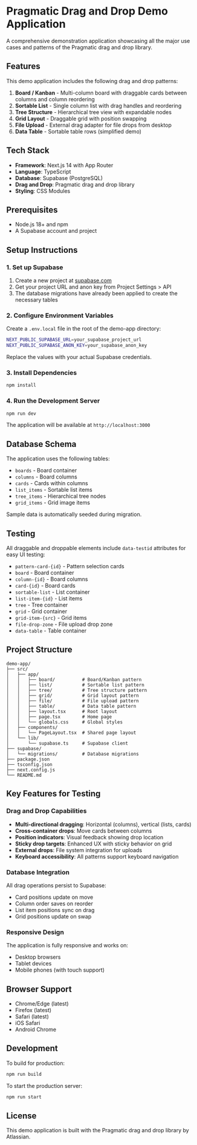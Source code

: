 # Pragmatic Drag and Drop Demo Application

A comprehensive demonstration application showcasing all the major use cases and patterns of the Pragmatic drag and drop library.

## Features

This demo application includes the following drag and drop patterns:

1. **Board / Kanban** - Multi-column board with draggable cards between columns and column reordering
2. **Sortable List** - Single column list with drag handles and reordering
3. **Tree Structure** - Hierarchical tree view with expandable nodes
4. **Grid Layout** - Draggable grid with position swapping
5. **File Upload** - External drag adapter for file drops from desktop
6. **Data Table** - Sortable table rows (simplified demo)

## Tech Stack

- **Framework**: Next.js 14 with App Router
- **Language**: TypeScript
- **Database**: Supabase (PostgreSQL)
- **Drag and Drop**: Pragmatic drag and drop library
- **Styling**: CSS Modules

## Prerequisites

- Node.js 18+ and npm
- A Supabase account and project

## Setup Instructions

### 1. Set up Supabase

1. Create a new project at [supabase.com](https://supabase.com)
2. Get your project URL and anon key from Project Settings > API
3. The database migrations have already been applied to create the necessary tables

### 2. Configure Environment Variables

Create a `.env.local` file in the root of the demo-app directory:

```bash
NEXT_PUBLIC_SUPABASE_URL=your_supabase_project_url
NEXT_PUBLIC_SUPABASE_ANON_KEY=your_supabase_anon_key
```

Replace the values with your actual Supabase credentials.

### 3. Install Dependencies

```bash
npm install
```

### 4. Run the Development Server

```bash
npm run dev
```

The application will be available at `http://localhost:3000`

## Database Schema

The application uses the following tables:

- `boards` - Board container
- `columns` - Board columns
- `cards` - Cards within columns
- `list_items` - Sortable list items
- `tree_items` - Hierarchical tree nodes
- `grid_items` - Grid image items

Sample data is automatically seeded during migration.

## Testing

All draggable and droppable elements include `data-testid` attributes for easy UI testing:

- `pattern-card-{id}` - Pattern selection cards
- `board` - Board container
- `column-{id}` - Board columns
- `card-{id}` - Board cards
- `sortable-list` - List container
- `list-item-{id}` - List items
- `tree` - Tree container
- `grid` - Grid container
- `grid-item-{src}` - Grid items
- `file-drop-zone` - File upload drop zone
- `data-table` - Table container

## Project Structure

```
demo-app/
├── src/
│   ├── app/
│   │   ├── board/          # Board/Kanban pattern
│   │   ├── list/           # Sortable list pattern
│   │   ├── tree/           # Tree structure pattern
│   │   ├── grid/           # Grid layout pattern
│   │   ├── file/           # File upload pattern
│   │   ├── table/          # Data table pattern
│   │   ├── layout.tsx      # Root layout
│   │   ├── page.tsx        # Home page
│   │   └── globals.css     # Global styles
│   ├── components/
│   │   └── PageLayout.tsx  # Shared page layout
│   └── lib/
│       └── supabase.ts     # Supabase client
├── supabase/
│   └── migrations/         # Database migrations
├── package.json
├── tsconfig.json
├── next.config.js
└── README.md
```

## Key Features for Testing

### Drag and Drop Capabilities

- **Multi-directional dragging**: Horizontal (columns), vertical (lists, cards)
- **Cross-container drops**: Move cards between columns
- **Position indicators**: Visual feedback showing drop location
- **Sticky drop targets**: Enhanced UX with sticky behavior on grid
- **External drops**: File system integration for uploads
- **Keyboard accessibility**: All patterns support keyboard navigation

### Database Integration

All drag operations persist to Supabase:
- Card positions update on move
- Column order saves on reorder
- List item positions sync on drag
- Grid positions update on swap

### Responsive Design

The application is fully responsive and works on:
- Desktop browsers
- Tablet devices
- Mobile phones (with touch support)

## Browser Support

- Chrome/Edge (latest)
- Firefox (latest)
- Safari (latest)
- iOS Safari
- Android Chrome

## Development

To build for production:

```bash
npm run build
```

To start the production server:

```bash
npm run start
```

## License

This demo application is built with the Pragmatic drag and drop library by Atlassian.
